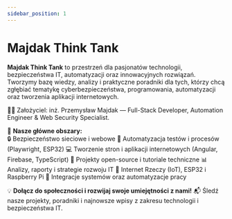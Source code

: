 ```yaml
---
sidebar_position: 1
---
```


# Majdak Think Tank

**Majdak Think Tank** to przestrzeń dla pasjonatów technologii, bezpieczeństwa IT, automatyzacji oraz innowacyjnych rozwiązań. Tworzymy bazę wiedzy, analizy i praktyczne poradniki dla tych, którzy chcą zgłębiać tematykę cyberbezpieczeństwa, programowania, automatyzacji oraz tworzenia aplikacji internetowych.

👨‍💻 Założyciel: inż. Przemysław Majdak — Full-Stack Developer, Automation Engineer & Web Security Specialist.

🚀 **Nasze główne obszary:**  
🔒 Bezpieczeństwo sieciowe i webowe
🤖 Automatyzacja testów i procesów (Playwright, ESP32)
💻 Tworzenie stron i aplikacji internetowych (Angular, Firebase, TypeScript)
📡 Projekty open-source i tutoriale techniczne
📊 Analizy, raporty i strategie rozwoju IT
📱 Internet Rzeczy (IoT), ESP32 i Raspberry Pi
🔗 Integracje systemów oraz automatyzacje pracy

💡 **Dołącz do społeczności i rozwijaj swoje umiejętności z nami!**
📬 Śledź nasze projekty, poradniki i najnowsze wpisy z zakresu technologii i bezpieczeństwa IT.